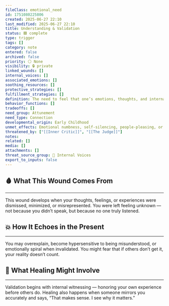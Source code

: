 ```yaml
---
fileClass: emotional_need
id: 1751080225806
created: 2025-06-27 22:10
last_modified: 2025-06-27 22:10
title: Understanding & Validation
status: 🟩 complete
type: trigger
tags: []
category: note
entered: false
archived: false
priority: ⚪ None
visibility: 🔒 private
linked_wounds: []
internal_voices: []
associated_emotions: []
soothing_resources: []
protective_strategies: []
fulfillment_strategies: []
definition: The need to feel that one’s emotions, thoughts, and internal world are noticed, understood, and affirmed
behavior_functions: []
tradeoffs: []
need_group: Attunement
need_type: Connection
developmental_origin: Early Childhood
unmet_effects: Emotional numbness, self-silencing, people-pleasing, or heightened emotional outbursts to seek recognition
threatened_by: ["[[Inner Critic]]", "[[The Judge]]"]
notes: 
related: []
media: []
attachments: []
threat_source_group: 📢 Internal Voices
export_to_inputs: false
---
```


## 🩸 What This Wound Comes From
---
This wound develops when your thoughts, feelings, or experiences were dismissed, minimized, or misrepresented. You were left feeling unknown — not because you didn’t speak, but because no one truly listened.

## 💥 How It Echoes in the Present
---
You may overexplain, become hypersensitive to being misunderstood, or emotionally spiral when invalidated. You might fear that if others don’t get it, your reality doesn’t count.

## 🧪 What Healing Might Involve
---
Validation begins with internal witnessing — honoring your own experience before others do. Healing also happens when someone mirrors you accurately and says, “That makes sense. I see why it matters.”
